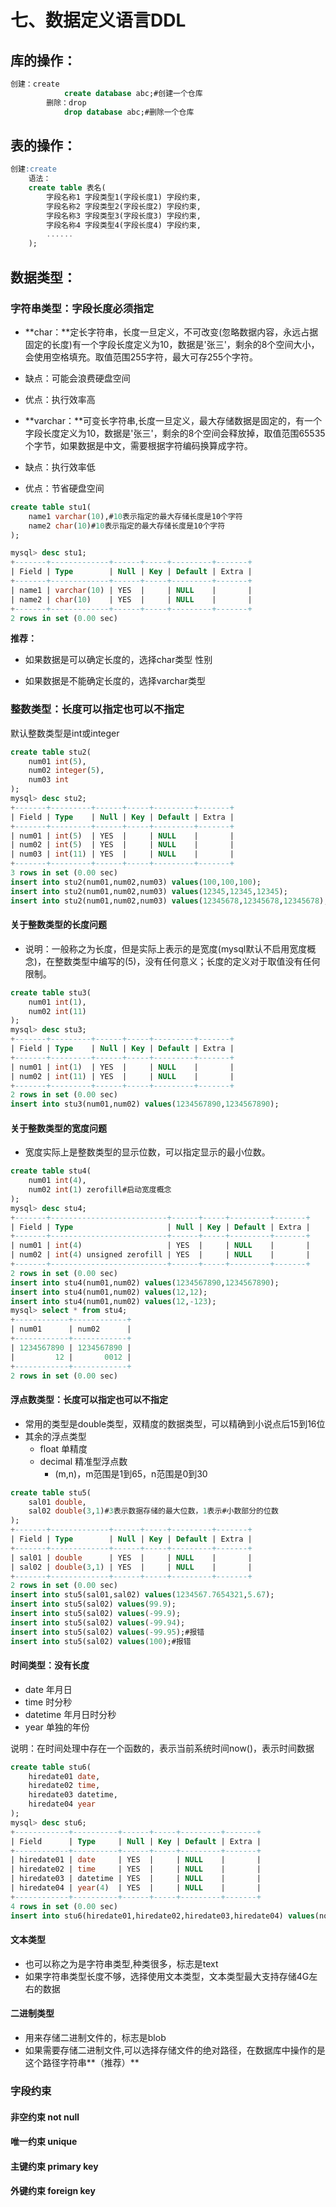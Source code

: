 # 七、数据定义语言DDL

## 库的操作：

```sql
创建：create
			create database abc;#创建一个仓库			
		删除：drop
			drop database abc;#删除一个仓库
```

## 表的操作：

```sql
创建:create
	语法：
	create table 表名(
		字段名称1 字段类型1(字段长度1) 字段约束,
		字段名称2 字段类型2(字段长度2) 字段约束,
		字段名称3 字段类型3(字段长度3) 字段约束,
		字段名称4 字段类型4(字段长度4) 字段约束,
		......
	);
```

## 数据类型：

### 字符串类型：字段长度必须指定

- **char：**定长字符串，长度一旦定义，不可改变(忽略数据内容，永远占据固定的长度)有一个字段长度定义为10，数据是'张三'，剩余的8个空间大小，会使用空格填充。取值范围255字符，最大可存255个字符。
- 缺点：可能会浪费硬盘空间
- 优点：执行效率高



- **varchar：**可变长字符串,长度一旦定义，最大存储数据是固定的，有一个字段长度定义为10，数据是'张三'，剩余的8个空间会释放掉，取值范围65535个字节，如果数据是中文，需要根据字符编码换算成字符。
- 缺点：执行效率低
- 优点：节省硬盘空间

```sql
create table stu1(
	name1 varchar(10),#10表示指定的最大存储长度是10个字符
	name2 char(10)#10表示指定的最大存储长度是10个字符
);

mysql> desc stu1;
+-------+-------------+------+-----+---------+-------+
| Field | Type        | Null | Key | Default | Extra |
+-------+-------------+------+-----+---------+-------+
| name1 | varchar(10) | YES  |     | NULL    |       |
| name2 | char(10)    | YES  |     | NULL    |       |
+-------+-------------+------+-----+---------+-------+
2 rows in set (0.00 sec)
```

**推荐：**

- 如果数据是可以确定长度的，选择char类型 性别

- 如果数据是不能确定长度的，选择varchar类型

### 整数类型：长度可以指定也可以不指定

默认整数类型是int或integer

```sql
create table stu2(
	num01 int(5),
	num02 integer(5),
	num03 int
);
mysql> desc stu2;
+-------+---------+------+-----+---------+-------+
| Field | Type    | Null | Key | Default | Extra |
+-------+---------+------+-----+---------+-------+
| num01 | int(5)  | YES  |     | NULL    |       |
| num02 | int(5)  | YES  |     | NULL    |       |
| num03 | int(11) | YES  |     | NULL    |       |
+-------+---------+------+-----+---------+-------+
3 rows in set (0.00 sec)
insert into stu2(num01,num02,num03) values(100,100,100);
insert into stu2(num01,num02,num03) values(12345,12345,12345);
insert into stu2(num01,num02,num03) values(12345678,12345678,12345678);
```

#### 关于整数类型的长度问题

- 说明：一般称之为长度，但是实际上表示的是宽度(mysql默认不启用宽度概念)，在整数类型中编写的(5)，没有任何意义；长度的定义对于取值没有任何限制。

```sql
create table stu3(
	num01 int(1),
	num02 int(11)
);
mysql> desc stu3;
+-------+---------+------+-----+---------+-------+
| Field | Type    | Null | Key | Default | Extra |
+-------+---------+------+-----+---------+-------+
| num01 | int(1)  | YES  |     | NULL    |       |
| num02 | int(11) | YES  |     | NULL    |       |
+-------+---------+------+-----+---------+-------+
2 rows in set (0.00 sec)
insert into stu3(num01,num02) values(1234567890,1234567890);
```

#### 关于整数类型的宽度问题

- 宽度实际上是整数类型的显示位数，可以指定显示的最小位数。

```sql
create table stu4(
	num01 int(4),
	num02 int(1) zerofill#启动宽度概念
);
mysql> desc stu4;
+-------+--------------------------+------+-----+---------+-------+
| Field | Type                     | Null | Key | Default | Extra |
+-------+--------------------------+------+-----+---------+-------+
| num01 | int(4)                   | YES  |     | NULL    |       |
| num02 | int(4) unsigned zerofill | YES  |     | NULL    |       |
+-------+--------------------------+------+-----+---------+-------+
2 rows in set (0.00 sec)
insert into stu4(num01,num02) values(1234567890,1234567890);
insert into stu4(num01,num02) values(12,12);
insert into stu4(num01,num02) values(12,-123);
mysql> select * from stu4;
+------------+------------+
| num01      | num02      |
+------------+------------+
| 1234567890 | 1234567890 |
|         12 |       0012 |
+------------+------------+
2 rows in set (0.00 sec)
```

#### 浮点数类型：长度可以指定也可以不指定

- 常用的类型是double类型，双精度的数据类型，可以精确到小说点后15到16位
- 其余的浮点类型
  - float 单精度
  - decimal 精准型浮点数
    - (m,n)，m范围是1到65，n范围是0到30

```sql
create table stu5(
	sal01 double,
	sal02 double(3,1)#3表示数据存储的最大位数，1表示#小数部分的位数						
);
+-------+-------------+------+-----+---------+-------+
| Field | Type        | Null | Key | Default | Extra |
+-------+-------------+------+-----+---------+-------+
| sal01 | double      | YES  |     | NULL    |       |
| sal02 | double(3,1) | YES  |     | NULL    |       |
+-------+-------------+------+-----+---------+-------+
2 rows in set (0.00 sec)
insert into stu5(sal01,sal02) values(1234567.7654321,5.67);
insert into stu5(sal02) values(99.9);
insert into stu5(sal02) values(-99.9);
insert into stu5(sal02) values(-99.94);
insert into stu5(sal02) values(-99.95);#报错
insert into stu5(sal02) values(100);#报错
```

#### 时间类型：没有长度

- date  年月日
- time  时分秒
- datetime 年月日时分秒
- year 单独的年份

说明：在时间处理中存在一个函数的，表示当前系统时间now()，表示时间数据

```sql
create table stu6(
	hiredate01 date,
	hiredate02 time,
	hiredate03 datetime,
	hiredate04 year					
);
mysql> desc stu6;
+------------+----------+------+-----+---------+-------+
| Field      | Type     | Null | Key | Default | Extra |
+------------+----------+------+-----+---------+-------+
| hiredate01 | date     | YES  |     | NULL    |       |
| hiredate02 | time     | YES  |     | NULL    |       |
| hiredate03 | datetime | YES  |     | NULL    |       |
| hiredate04 | year(4)  | YES  |     | NULL    |       |
+------------+----------+------+-----+---------+-------+
4 rows in set (0.00 sec)
insert into stu6(hiredate01,hiredate02,hiredate03,hiredate04) values(now(),now(),now(),'1999');
```

#### 文本类型

- 也可以称之为是字符串类型,种类很多，标志是text
- 如果字符串类型长度不够，选择使用文本类型，文本类型最大支持存储4G左右的数据

#### 二进制类型

- 用来存储二进制文件的，标志是blob
- 如果需要存储二进制文件,可以选择存储文件的绝对路径，在数据库中操作的是这个路径字符串**（推荐）**

### 字段约束

#### 非空约束 not null

#### 唯一约束 unique

#### 主键约束 primary key

#### 外键约束 foreign key